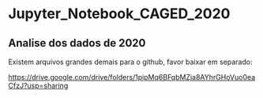 # Jupyter_Notebook_CAGED_2020

## Analise dos dados de 2020 



<p>Existem arquivos grandes demais para o github, favor baixar em separado:</p>

https://drive.google.com/drive/folders/1pipMq6BFqbMZja8AYhrGHoVuo0eaCfzJ?usp=sharing
